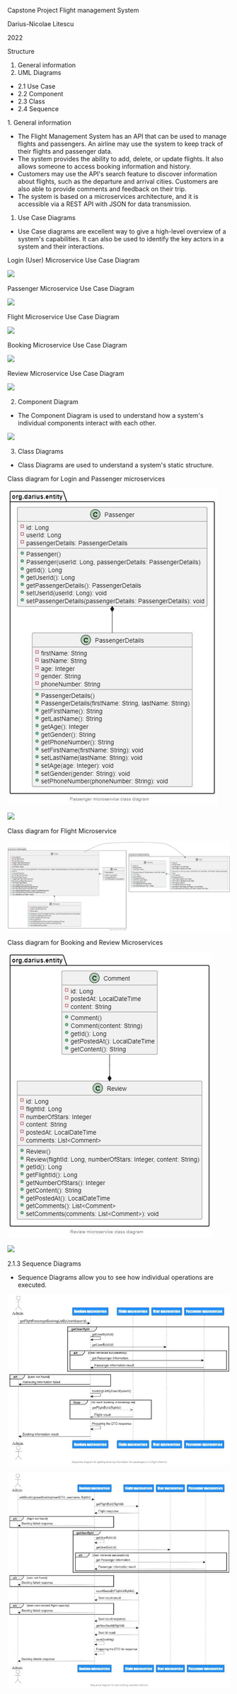 Capstone Project Flight management System

Darius-Nicolae Litescu

2022

Structure

1. General information
1. UML Diagrams
- 2.1 Use Case
- 2.2 Component
- 2.3 Class
- 2.4 Sequence

1\. General information

- The Flight Management System has an API that can be used to manage flights and passengers. An airline may use the system to keep track of their flights and passenger data.
- The system provides the ability to add, delete, or update flights. It also allows someone to access booking information and history. 
- Customers may use the API's search feature to discover information about flights, such as the departure and arrival cities. Customers are also able to provide comments and feedback on their trip.
- The system is based on a microservices architecture, and it is accessible via a REST API with JSON for data transmission.
1. Use Case Diagrams
- Use Case diagrams are excellent way to give a high-level overview of a system's capabilities. It can also be used to identify the key actors in a system and their interactions.

Login (User) Microservice Use Case Diagram

![](readme/Aspose.Words.53e3b14c-04ea-48d4-9f0d-d5a4e74de458.001.png)

Passenger Microservice Use Case Diagram

![](readme/Aspose.Words.53e3b14c-04ea-48d4-9f0d-d5a4e74de458.002.png)

Flight Microservice Use Case Diagram

![](readme/Aspose.Words.53e3b14c-04ea-48d4-9f0d-d5a4e74de458.003.png)

Booking Microservice Use Case Diagram

![](readme/Aspose.Words.53e3b14c-04ea-48d4-9f0d-d5a4e74de458.004.png)

Review Microservice Use Case Diagram

![](readme/Aspose.Words.53e3b14c-04ea-48d4-9f0d-d5a4e74de458.005.png)

2. Component Diagram
- The Component Diagram is used to understand how a system's individual components interact with each other.

![](readme/Aspose.Words.53e3b14c-04ea-48d4-9f0d-d5a4e74de458.006.png)

3. Class Diagrams
- Class Diagrams are used to understand a system's static structure.

Class diagram for Login and Passenger microservices 

![](readme/Aspose.Words.53e3b14c-04ea-48d4-9f0d-d5a4e74de458.007.jpeg)

![](readme/Aspose.Words.53e3b14c-04ea-48d4-9f0d-d5a4e74de458.008.png)

Class diagram for Flight Microservice

![](readme/Aspose.Words.53e3b14c-04ea-48d4-9f0d-d5a4e74de458.009.jpeg)

Class diagram for Booking and Review Microservices 

![](readme/Aspose.Words.53e3b14c-04ea-48d4-9f0d-d5a4e74de458.010.jpeg)

![](readme/Aspose.Words.53e3b14c-04ea-48d4-9f0d-d5a4e74de458.011.png)

2\.1.3 Sequence Diagrams

- Sequence Diagrams allow you to see how individual operations are executed.

![](readme/Aspose.Words.53e3b14c-04ea-48d4-9f0d-d5a4e74de458.012.jpeg)

![](readme/Aspose.Words.53e3b14c-04ea-48d4-9f0d-d5a4e74de458.013.jpeg)
